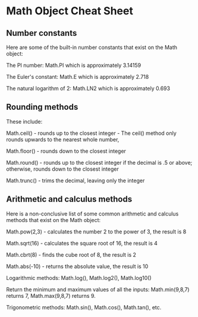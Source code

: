 # Math Object Cheat Sheet
## Number constants
Here are some of the built-in number constants that exist on the Math object: 

The PI number: Math.PI which is approximately 3.14159

The Euler's constant: Math.E which is approximately 2.718

The natural logarithm of 2: Math.LN2 which is approximately 0.693

## Rounding methods
These include: 

 Math.ceil() - rounds up to the closest integer - The ceil() method only rounds upwards to the nearest whole number,

 Math.floor() - rounds down to the closest integer 

 Math.round() - rounds up to the closest integer if the decimal is .5 or above; otherwise, rounds down to the closest integer 

 Math.trunc() - trims the decimal, leaving only the integer

## Arithmetic and calculus methods
Here is a non-conclusive list of some common arithmetic and calculus methods that exist on the Math object: 

Math.pow(2,3) - calculates the number 2 to the power of 3, the result is 8 

Math.sqrt(16) - calculates the square root of 16, the result is 4 

Math.cbrt(8) - finds the cube root of 8, the result is 2 

Math.abs(-10) - returns the absolute value, the result is 10 

Logarithmic methods: Math.log(), Math.log2(), Math.log10() 

Return the minimum and maximum values of all the inputs: Math.min(9,8,7) returns 7, Math.max(9,8,7) returns 9.

 Trigonometric methods: Math.sin(), Math.cos(), Math.tan(), etc.


